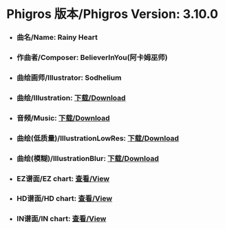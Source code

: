 
# Phigros 版本/Phigros Version:  3.10.0

- ### __曲名/Name:  Rainy Heart__

- ### __作曲者/Composer:  BelieverInYou(阿卡姆巫师)__

- ### __曲绘画师/Illustrator:  Sodhelium__

- ### __曲绘/Illustration:  [下载/Download](https://github.com/Po6647A/PAR/releases/download/3.10.0/1133.png)__

- ### __音频/Music:  [下载/Download](https://github.com/Po6647A/PAR/releases/download/3.10.0/1823.ogg)__

- ### __曲绘(低质量)/IllustrationLowRes:  [下载/Download](https://github.com/Po6647A/PAR/releases/download/3.10.0/1625.png)__

- ### __曲绘(模糊)/IllustrationBlur:  [下载/Download](https://github.com/Po6647A/PAR/releases/download/3.10.0/1379.png)__


- ### __EZ谱面/EZ chart:  [查看/View](./EZ.json/index.html)__

- ### __HD谱面/HD chart:  [查看/View](./HD.json/index.html)__

- ### __IN谱面/IN chart:  [查看/View](./IN.json/index.html)__
